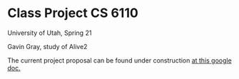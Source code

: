 Class Project CS 6110
=====================

University of Utah, Spring 21

Gavin Gray, study of Alive2

The current project proposal can be found under construction [at this google doc.](https://docs.google.com/document/d/17ZZAjqLie0cPrQzehdTfCdwCTv15eYOVMhhGqkS2z4A/edit?usp=sharing)

